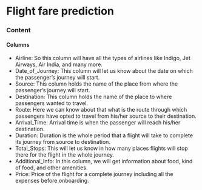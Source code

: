 # Flight fare prediction

### Content

#### Columns

* Airline: So this column will have all the types of airlines like Indigo, Jet Airways, Air India, and many more.
* Date_of_Journey: This column will let us know about the date on which the passenger’s journey will start.
* Source: This column holds the name of the place from where the passenger’s journey will start.
* Destination: This column holds the name of the place to where passengers wanted to travel.
* Route: Here we can know about that what is the route through which passengers have opted to travel from his/her source to their destination.
* Arrival_Time: Arrival time is when the passenger will reach his/her destination.
* Duration: Duration is the whole period that a flight will take to complete its journey from source to destination.
* Total_Stops: This will let us know in how many places flights will stop there for the flight in the whole journey.
* Additional_Info: In this column, we will get information about food, kind of food, and other amenities.
* Price: Price of the flight for a complete journey including all the expenses before onboarding.
